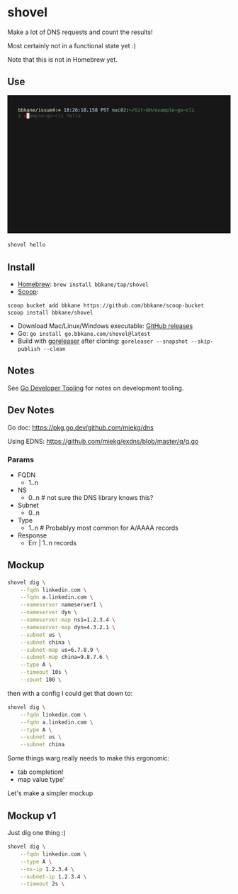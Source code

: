 # shovel

Make a lot of DNS requests and count the results!

Most certainly not in a functional state yet :)

Note that this is not in Homebrew yet.

## Use

![./demo.gif](./demo.gif)

```bash
shovel hello
```

## Install

- [Homebrew](https://brew.sh/): `brew install bbkane/tap/shovel`
- [Scoop](https://scoop.sh/):

```
scoop bucket add bbkane https://github.com/bbkane/scoop-bucket
scoop install bbkane/shovel
```

- Download Mac/Linux/Windows executable: [GitHub releases](https://github.com/bbkane/shovel/releases)
- Go: `go install go.bbkane.com/shovel@latest`
- Build with [goreleaser](https://goreleaser.com/) after cloning: `goreleaser --snapshot --skip-publish --clean`

## Notes

See [Go Developer Tooling](https://www.bbkane.com/blog/go-developer-tooling/) for notes on development tooling.

## Dev Notes

Go doc: https://pkg.go.dev/github.com/miekg/dns

Using EDNS: https://github.com/miekg/exdns/blob/master/q/q.go

### Params

- FQDN
  - 1..n
- NS
  - 0..n  # not sure the DNS library knows this?
- Subnet
  - 0..n
- Type
  - 1..n # Probablyy most common for A/AAAA records
- Response
  - Err | 1..n records

## Mockup

```bash
shovel dig \
    --fqdn linkedin.com \
    --fqdn a.linkedin.com \
    --nameserver nameserver1 \
    --nameserver dyn \
    --nameserver-map ns1=1.2.3.4 \
    --nameserver-map dyn=4.3.2.1 \
    --subnet us \
    --subnet china \
    --subnet-map us=6.7.8.9 \
    --subnet-map china=9.8.7.6 \
    --type A \
    --timeout 10s \
    --count 100 \
```

then with a config I could get that down to:

```bash
shovel dig \
    --fqdn linkedin.com \
    --fqdn a.linkedin.com \
    --type A \
    --subnet us \
    --subnet china
```

Some things warg really needs to make this ergonomic:

- tab completion!
- map value type'

Let's make a simpler mockup

## Mockup v1

Just dig one thing :)

```bash
shovel dig \
    --fqdn linkedin.com \
    --type A \
    --ns-ip 1.2.3.4 \
    --subnet-ip 1.2.3.4 \
    --timeout 2s \
```
